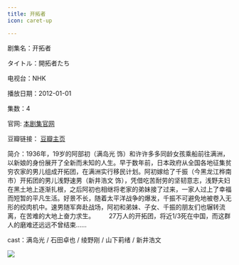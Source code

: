 ```yaml
---
title: 开拓者
icon: caret-up

---
```


剧集名：开拓者

タイトル：開拓者たち

电视台：NHK

播放日期：2012-01-01

集数：4

官网: [本剧集官网](https://www2.nhk.or.jp/archives/movies/?id=D0009010878_00000)

豆瓣链接： [豆瓣主页](https://movie.douban.com/subject/6874725/)


简介：1936年，19岁的阿部初（满岛光 饰）和许许多多同龄女孩乘船前往满洲，以新娘的身份展开了全新而未知的人生。早于数年前，日本政府从全国各地征集贫穷农家的男儿组成开拓团，在满洲实行移民计划。阿初嫁给了千振（今黑龙江桦南市）开拓团的男儿浅野速男（新井浩文 饰），凭借吃苦耐劳的坚韧意志，浅野夫妇在黑土地上逐渐扎根，之后阿初也相继将老家的弟妹接了过来，一家人过上了幸福而短暂的平凡生活。好景不长，随着太平洋战争的爆发，千振不可避免地被卷入无形的绞肉机中。速男随军奔赴战场，阿初和弟妹、子女、千振的朋友们也辗转流离，在苦难的大地上奋力求生。
　　27万人的开拓团，将近1/3死在中国，而这群人的磨难还远远不曾结束……

cast：满岛光 / 石田卓也 / 绫野刚 / 山下莉绪 / 新井浩文

![](https://listpic.tsgsanjiao.com/2012/2012ktz.jpg)
